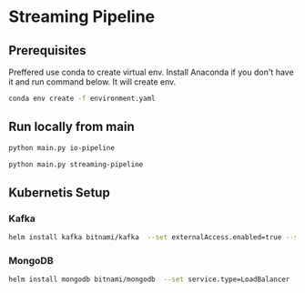 # Streaming Pipeline

## Prerequisites

Preffered use conda to create virtual env.
Install Anaconda if you don't have it and run command below.
It will create env.
```bash
conda env create -f environment.yaml
```

## Run locally from main
```bash
python main.py io-pipeline
```

```bash
python main.py streaming-pipeline
```
## Kubernetis Setup

### Kafka
```bash
helm install kafka bitnami/kafka  --set externalAccess.enabled=true --set externalAccess.service.type=LoadBalancer --set externalAccess.service.port=9094 --set externalAccess.autoDiscovery.enabled=true --set serviceAccount.create=true --set rbac.create=true
```
### MongoDB
```bash
helm install mongodb bitnami/mongodb  --set service.type=LoadBalancer
```
